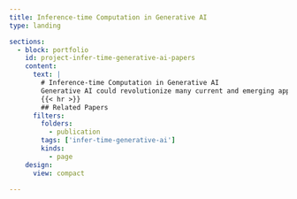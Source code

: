 ```yaml
---
title: Inference-time Computation in Generative AI
type: landing

sections:
  - block: portfolio
    id: project-infer-time-generative-ai-papers
    content:
      text: |
        # Inference-time Computation in Generative AI
        Generative AI could revolutionize many current and emerging application and industry domains. However, the capabilities of today's generative models are mostly data dependent, and may fail to obey the real-world common knowledge and physical rules with out-of-distribution prompts. Our research explores inference-time methods to refine generative AI computation and unleash potentials of the current models.
        {{< hr >}}
        ## Related Papers
      filters:
        folders:
          - publication
        tags: ['infer-time-generative-ai']
        kinds:
          - page
    design:
      view: compact

---
```

